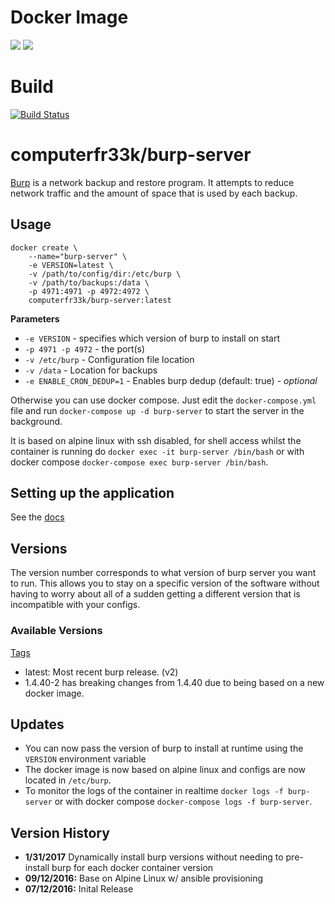 # Docker Image

[![](https://images.microbadger.com/badges/image/computerfr33k/burp-server.svg)](http://microbadger.com/images/computerfr33k/burp-server "Get your own image badge on microbadger.com")
[![](https://images.microbadger.com/badges/version/computerfr33k/burp-server.svg)](http://microbadger.com/images/computerfr33k/burp-server "Get your own version badge on microbadger.com")

# Build

[![Build Status](https://travis-ci.org/computerfr33k/docker-burp-backup-server.svg?branch=master)](https://travis-ci.org/computerfr33k/docker-burp-backup-server)

# computerfr33k/burp-server

[Burp](http://burp.grke.org/) is a network backup and restore program. It attempts to reduce network traffic and the amount of space that is used by each backup.

## Usage

```
docker create \
    --name="burp-server" \
    -e VERSION=latest \
    -v /path/to/config/dir:/etc/burp \
    -v /path/to/backups:/data \
    -p 4971:4971 -p 4972:4972 \
    computerfr33k/burp-server:latest
```

**Parameters**

* `-e VERSION` - specifies which version of burp to install on start
* `-p 4971 -p 4972` - the port(s)
* `-v /etc/burp` - Configuration file location
* `-v /data` - Location for backups
* `-e ENABLE_CRON_DEDUP=1` - Enables burp dedup (default: true) - *optional*

Otherwise you can use docker compose. Just edit the `docker-compose.yml` file and run `docker-compose up -d burp-server` to start the server in the background.

It is based on alpine linux with ssh disabled, for shell access whilst the container is running do `docker exec -it burp-server /bin/bash` or with docker compose `docker-compose exec burp-server /bin/bash`.

## Setting up the application

See the [docs](http://burp.grke.org/docs.html)

## Versions

The version number corresponds to what version of burp server you want to run. This allows you to stay on a specific version of the software without having to worry about all of a sudden getting a different version that is incompatible with your configs.

### Available Versions

[Tags](https://hub.docker.com/r/computerfr33k/burp-server/tags/)

* latest: Most recent burp release. (v2)
* 1.4.40-2 has breaking changes from 1.4.40 due to being based on a new docker image.

## Updates

* You can now pass the version of burp to install at runtime using the `VERSION` environment variable
* The docker image is now based on alpine linux and configs are now located in `/etc/burp`.
* To monitor the logs of the container in realtime `docker logs -f burp-server` or with docker compose `docker-compose logs -f burp-server`.

## Version History

+ **1/31/2017** Dynamically install burp versions without needing to pre-install burp for each docker container version
+ **09/12/2016:** Base on Alpine Linux w/ ansible provisioning
+ **07/12/2016:** Inital Release
